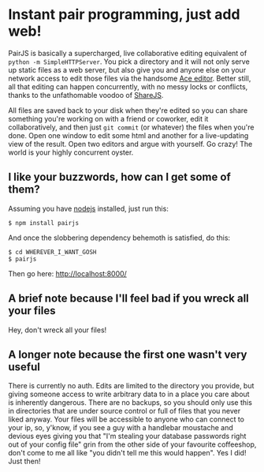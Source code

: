 Instant pair programming, just add web!
=======================================

PairJS is basically a supercharged, live collaborative editing equivalent of `python -m SimpleHTTPServer`. You pick a directory and it will not only serve up static files as a web server, but also give you and anyone else on your network access to edit those files via the handsome [Ace editor](http://ace.ajax.org). Better still, all that editing can happen concurrently, with no messy locks or conflicts, thanks to the unfathomable voodoo of [ShareJS](http://sharejs.org).

All files are saved back to your disk when they're edited so you can share something you're working on with a friend or coworker, edit it collaboratively, and then just `git commit` (or whatever) the files when you're done. Open one window to edit some html and another for a live-updating view of the result. Open two editors and argue with yourself. Go crazy! The world is your highly concurrent oyster.

I like your buzzwords, how can I get some of them?
--------------------------------------------------

Assuming you have [nodejs](http://nodejs.org) installed, just run this:

```shell
$ npm install pairjs
```

And once the slobbering dependency behemoth is satisfied, do this:

```shell
$ cd WHEREVER_I_WANT_GOSH
$ pairjs
```

Then go here: [http://localhost:8000/](http://localhost:8000/)


A brief note because I'll feel bad if you wreck all your files
--------------------------------------------------------------

Hey, don't wreck all your files!

A longer note because the first one wasn't very useful
------------------------------------------------------

There is currently no auth. Edits are limited to the directory you provide, but giving someone access to write arbitrary data to in a place you care about is inherently dangerous. There are no backups, so you should only use this in directories that are under source control or full of files that you never liked anyway. Your files will be accessible to anyone who can connect to your ip, so, y'know, if you see a guy with a handlebar moustache and devious eyes giving you that "I'm stealing your database passwords right out of your config file" grin from the other side of your favourite coffeeshop, don't come to me all like "you didn't tell me this would happen". Yes I did! Just then!

